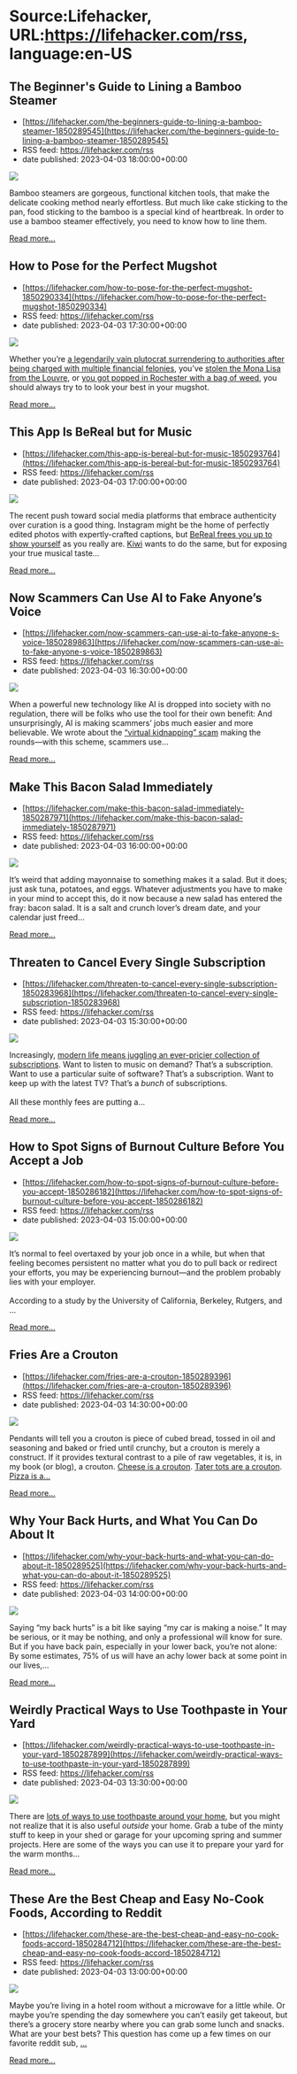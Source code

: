 # Source:Lifehacker, URL:https://lifehacker.com/rss, language:en-US

## The Beginner's Guide to Lining a Bamboo Steamer
 - [https://lifehacker.com/the-beginners-guide-to-lining-a-bamboo-steamer-1850289545](https://lifehacker.com/the-beginners-guide-to-lining-a-bamboo-steamer-1850289545)
 - RSS feed: https://lifehacker.com/rss
 - date published: 2023-04-03 18:00:00+00:00

<img class="type:primaryImage" src="https://i.kinja-img.com/gawker-media/image/upload/s--HtcqR_b---/c_fit,fl_progressive,q_80,w_636/0bf82e86dfa0c204f0bedef47236e273.jpg" /><p>Bamboo steamers are gorgeous, functional kitchen tools, that make the delicate cooking method nearly effortless. But much like cake sticking to the pan, food sticking to the bamboo is a special kind of heartbreak. In order to use a bamboo steamer effectively, you need to know how to line them.<br /></p><p><a href="https://lifehacker.com/the-beginners-guide-to-lining-a-bamboo-steamer-1850289545">Read more...</a></p>

## How to Pose for the Perfect Mugshot
 - [https://lifehacker.com/how-to-pose-for-the-perfect-mugshot-1850290334](https://lifehacker.com/how-to-pose-for-the-perfect-mugshot-1850290334)
 - RSS feed: https://lifehacker.com/rss
 - date published: 2023-04-03 17:30:00+00:00

<img class="type:primaryImage" src="https://i.kinja-img.com/gawker-media/image/upload/s--PRfLn5Wy--/c_fit,fl_progressive,q_80,w_636/f7b2341ab8440afa17f3185810098be7.png" /><p>Whether you’re <a href="https://www.forbes.com/sites/alisondurkee/2023/03/31/trump-indicted-in-manhattan-heres-what-will-happen-next-yes-hell-probably-get-a-mugshot/?sh=2da29f47ba3e" rel="noopener noreferrer" target="_blank">a legendarily vain plutocrat surrendering to authorities after being charged with multiple financial felonies</a>, you’ve <a href="https://www.thecollector.com/how-did-vincenzo-peruggia-steal-the-mona-lisa/" rel="noopener noreferrer" target="_blank">stolen the Mona Lisa from the Louvre</a>, or <a href="https://www.democratandchronicle.com/story/news/local/rocroots/2016/01/11/david-bowie-rochester-arrest-march-1976/78619818/" rel="noopener noreferrer" target="_blank">you got popped in Rochester with a bag of weed</a>, you should always try to to look your best in your mugshot.<br /></p><p><a href="https://lifehacker.com/how-to-pose-for-the-perfect-mugshot-1850290334">Read more...</a></p>

## This App Is BeReal but for Music
 - [https://lifehacker.com/this-app-is-bereal-but-for-music-1850293764](https://lifehacker.com/this-app-is-bereal-but-for-music-1850293764)
 - RSS feed: https://lifehacker.com/rss
 - date published: 2023-04-03 17:00:00+00:00

<img class="type:primaryImage" src="https://i.kinja-img.com/gawker-media/image/upload/s--PKovM8ev--/c_fit,fl_progressive,q_80,w_636/866994fed7d126ea0578901fc6b1dbf0.png" /><p>The recent push toward social media platforms that embrace authenticity over curation is a good thing. Instagram might be the home of perfectly edited photos with expertly-crafted captions, but <a href="https://lifehacker.com/what-is-the-new-social-media-app-bereal-and-do-you-r-1848780094">BeReal frees you up to show yourself</a> as you really are. <a href="https://www.wishroll.co/" rel="noopener noreferrer" target="_blank">Kiwi</a> wants to do the same, but for exposing your true musical taste…</p><p><a href="https://lifehacker.com/this-app-is-bereal-but-for-music-1850293764">Read more...</a></p>

## Now Scammers Can Use AI to Fake Anyone’s Voice
 - [https://lifehacker.com/now-scammers-can-use-ai-to-fake-anyone-s-voice-1850289863](https://lifehacker.com/now-scammers-can-use-ai-to-fake-anyone-s-voice-1850289863)
 - RSS feed: https://lifehacker.com/rss
 - date published: 2023-04-03 16:30:00+00:00

<img class="type:primaryImage" src="https://i.kinja-img.com/gawker-media/image/upload/s--aUqthiEh--/c_fit,fl_progressive,q_80,w_636/1b2b661b9fc5b65395f9efeec92da292.jpg" /><p>When a powerful new technology like AI is dropped into society with no regulation, there will be folks who use the tool for their own benefit: And unsurprisingly, AI is making scammers’ jobs much easier and more believable. We wrote about the <a href="https://lifehacker.com/don-t-fall-for-this-virtual-kidnapping-scam-1849871660" target="_blank">“virtual kidnapping” scam</a> making the rounds—with this scheme, scammers use…</p><p><a href="https://lifehacker.com/now-scammers-can-use-ai-to-fake-anyone-s-voice-1850289863">Read more...</a></p>

## Make This Bacon Salad Immediately
 - [https://lifehacker.com/make-this-bacon-salad-immediately-1850287971](https://lifehacker.com/make-this-bacon-salad-immediately-1850287971)
 - RSS feed: https://lifehacker.com/rss
 - date published: 2023-04-03 16:00:00+00:00

<img class="type:primaryImage" src="https://i.kinja-img.com/gawker-media/image/upload/s--sPwEJGuG--/c_fit,fl_progressive,q_80,w_636/b55f11bd1ecc68b0eec5f3fd4e155e98.jpg" /><p>It’s weird that adding mayonnaise to something makes it a salad. But it does; just ask tuna, potatoes, and eggs. Whatever adjustments you have to make in your mind to accept this, do it now because a new salad has entered the fray: bacon salad. It is a salt and crunch lover’s dream date, and your calendar just freed…</p><p><a href="https://lifehacker.com/make-this-bacon-salad-immediately-1850287971">Read more...</a></p>

## Threaten to Cancel Every Single Subscription
 - [https://lifehacker.com/threaten-to-cancel-every-single-subscription-1850283968](https://lifehacker.com/threaten-to-cancel-every-single-subscription-1850283968)
 - RSS feed: https://lifehacker.com/rss
 - date published: 2023-04-03 15:30:00+00:00

<img class="type:primaryImage" src="https://i.kinja-img.com/gawker-media/image/upload/s--uyThca2V--/c_fit,fl_progressive,q_80,w_636/d3e5657f71b9f2c1c6d822f0e18abb66.jpg" /><p>Increasingly, <a href="https://www.forbes.com/sites/bernardmarr/2022/05/12/everything-as-a-service-why-all-brands-must-consider-subscription-models/?sh=3d90f7aa7054" rel="noopener noreferrer" target="_blank">modern life means juggling an ever-pricier collection of subscriptions</a>. Want to listen to music on demand? That’s a subscription. Want to use a particular suite of software? That’s a subscription. Want to keep up with the latest TV? That’s a <em>bunch </em>of subscriptions. <br /><br />All these monthly fees are putting a…</p><p><a href="https://lifehacker.com/threaten-to-cancel-every-single-subscription-1850283968">Read more...</a></p>

## How to Spot Signs of Burnout Culture Before You Accept a Job
 - [https://lifehacker.com/how-to-spot-signs-of-burnout-culture-before-you-accept-1850286182](https://lifehacker.com/how-to-spot-signs-of-burnout-culture-before-you-accept-1850286182)
 - RSS feed: https://lifehacker.com/rss
 - date published: 2023-04-03 15:00:00+00:00

<img class="type:primaryImage" src="https://i.kinja-img.com/gawker-media/image/upload/s--oPh_-_cg--/c_fit,fl_progressive,q_80,w_636/f7217e30bf15d857f68b8ed5d3eec6f5.jpg" /><p>It’s normal to feel overtaxed by your job once in a while, but when that feeling becomes persistent no matter what you do to pull back or redirect your efforts, you may be experiencing burnout—and the problem probably lies with your employer. <br /><br />According to a study by the University of California, Berkeley, Rutgers, and …</p><p><a href="https://lifehacker.com/how-to-spot-signs-of-burnout-culture-before-you-accept-1850286182">Read more...</a></p>

## Fries Are a Crouton
 - [https://lifehacker.com/fries-are-a-crouton-1850289396](https://lifehacker.com/fries-are-a-crouton-1850289396)
 - RSS feed: https://lifehacker.com/rss
 - date published: 2023-04-03 14:30:00+00:00

<img class="type:primaryImage" src="https://i.kinja-img.com/gawker-media/image/upload/s--HXf5lqtl--/c_fit,fl_progressive,q_80,w_636/1a002f23d0aaefc9f3c02e459920c61e.jpg" /><p>Pendants will tell you a crouton is piece of  cubed bread, tossed in oil and seasoning and baked or fried until crunchy, but a crouton is merely a construct. If it provides textural contrast to a pile of raw vegetables, it is, in my book (or blog), a crouton. <a href="https://lifehacker.com/cheese-is-a-crouton-1849051473" target="_blank">Cheese is a crouton</a>. <a href="https://lifehacker.com/tater-tots-are-the-new-croutons-1839332942" target="_blank">Tater tots are a crouton</a>. <a href="https://lifehacker.com/make-croutons-from-leftover-pizza-for-the-best-salad-ev-1730118141" target="_blank">Pizza is a…</a></p><p><a href="https://lifehacker.com/fries-are-a-crouton-1850289396">Read more...</a></p>

## Why Your Back Hurts, and What You Can Do About It
 - [https://lifehacker.com/why-your-back-hurts-and-what-you-can-do-about-it-1850289525](https://lifehacker.com/why-your-back-hurts-and-what-you-can-do-about-it-1850289525)
 - RSS feed: https://lifehacker.com/rss
 - date published: 2023-04-03 14:00:00+00:00

<img class="type:primaryImage" src="https://i.kinja-img.com/gawker-media/image/upload/s--iL547mRj--/c_fit,fl_progressive,q_80,w_636/be10a1a47a71be4aa91a4c32f6f88fb0.jpg" /><p>Saying “my back hurts” is a bit like saying “my car is making a noise.” It may be serious, or it may be nothing, and only a professional will know for sure. But if you have back pain, especially in your lower back, you’re not alone: By some estimates, 75% of us will have an achy lower back at some point in our lives,…</p><p><a href="https://lifehacker.com/why-your-back-hurts-and-what-you-can-do-about-it-1850289525">Read more...</a></p>

## Weirdly Practical Ways to Use Toothpaste in Your Yard
 - [https://lifehacker.com/weirdly-practical-ways-to-use-toothpaste-in-your-yard-1850287899](https://lifehacker.com/weirdly-practical-ways-to-use-toothpaste-in-your-yard-1850287899)
 - RSS feed: https://lifehacker.com/rss
 - date published: 2023-04-03 13:30:00+00:00

<img class="type:primaryImage" src="https://i.kinja-img.com/gawker-media/image/upload/s--h3Bf8Umr--/c_fit,fl_progressive,q_80,w_636/1ec6f1e081b58723944289a6948ba271.jpg" /><p>There are <a href="https://lifehacker.com/15-clever-ways-to-use-toothpaste-around-your-home-1848836915" target="_blank">lots of ways to use toothpaste around your home</a>, but you might not realize that it is also useful <em>outside</em> your home. Grab a tube of the minty stuff to keep in your shed or garage for your upcoming spring and summer projects. Here are some of the ways you can use it to prepare your yard for the warm months…</p><p><a href="https://lifehacker.com/weirdly-practical-ways-to-use-toothpaste-in-your-yard-1850287899">Read more...</a></p>

## These Are the Best Cheap and Easy No-Cook Foods, According to Reddit
 - [https://lifehacker.com/these-are-the-best-cheap-and-easy-no-cook-foods-accord-1850284712](https://lifehacker.com/these-are-the-best-cheap-and-easy-no-cook-foods-accord-1850284712)
 - RSS feed: https://lifehacker.com/rss
 - date published: 2023-04-03 13:00:00+00:00

<img class="type:primaryImage" src="https://i.kinja-img.com/gawker-media/image/upload/s--16QKVBOL--/c_fit,fl_progressive,q_80,w_636/8bb42102a52475fd678c9551155d717c.jpg" /><p>Maybe you’re living in a hotel room without a microwave for a little while. Or maybe you’re spending the day somewhere you can’t easily get takeout, but there’s a grocery store nearby where you can grab some lunch and snacks. What are your best bets? This question has come up a few times on our favorite reddit sub, <a href="https://www.reddit.com/r/EatCheapAndHealthy/" rel="noopener noreferrer" target="_blank">…</a></p><p><a href="https://lifehacker.com/these-are-the-best-cheap-and-easy-no-cook-foods-accord-1850284712">Read more...</a></p>

